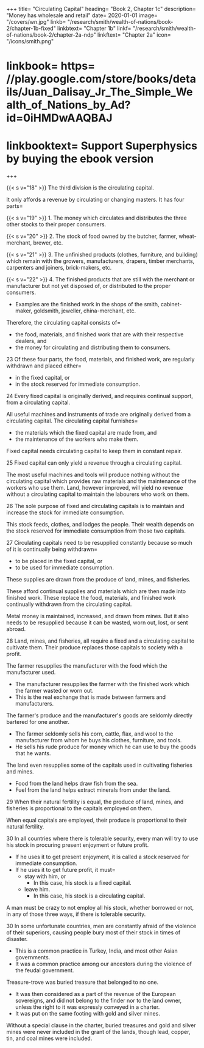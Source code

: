 +++
title=  "Circulating Capital"
heading=  "Book 2, Chapter 1c"
description=  "Money has wholesale and retail"
date=  2020-01-01
image=  "/covers/wn.jpg"
linkb=  "/research/smith/wealth-of-nations/book-2/chapter-1b-fixed"
linkbtext=  "Chapter 1b"
linkf=  "/research/smith/wealth-of-nations/book-2/chapter-2a-ndp"
linkftext=  "Chapter 2a"
icon=  "/icons/smith.png"
# linkbook=  https= //play.google.com/store/books/details/Juan_Dalisay_Jr_The_Simple_Wealth_of_Nations_by_Ad?id=0iHMDwAAQBAJ
# linkbooktext=  Support Superphysics by buying the ebook version
+++


{{< s v="18" >}} The third division is the circulating capital.

It only affords a revenue by circulating or changing masters. It has four parts= 

{{< s v="19" >}} 1. The money which circulates and distributes the three other stocks to their proper consumers.

{{< s v="20" >}} 2. The stock of food owned by the butcher, farmer, wheat-merchant, brewer, etc.

{{< s v="21" >}} 3. The unfinished products (clothes, furniture, and building) which remain with the growers, manufacturers, drapers, timber merchants, carpenters and joiners, brick-makers, etc.

{{< s v="22" >}} 4. The finished products that are still with the merchant or manufacturer but not yet disposed of, or distributed to the proper consumers. 
- Examples are the finished work in the shops of the smith, cabinet-maker, goldsmith, jeweller, china-merchant, etc.

Therefore, the circulating capital consists of= 
- the food, materials, and finished work that are with their respective dealers, and
- the money for circulating and distributing them to consumers.

23 Of these four parts, the food, materials, and finished work, are regularly withdrawn and placed either= 
- in the fixed capital, or
- in the stock reserved for immediate consumption.

24 Every fixed capital is originally derived, and requires continual support, from a circulating capital.

All useful machines and instruments of trade are originally derived from a circulating capital.
The circulating capital furnishes= 
- the materials which the fixed capital are made from, and
- the maintenance of the workers who make them.

Fixed capital needs circulating capital to keep them in constant repair.


25 Fixed capital can only yield a revenue through a circulating capital.

The most useful machines and tools will produce nothing without the circulating capital which provides raw materials and the maintenance of the workers who use them.
Land, however improved, will yield no revenue without a circulating capital to maintain the labourers who work on them.

26 The sole purpose of fixed and circulating capitals is to maintain and increase the stock for immediate consumption.

This stock feeds, clothes, and lodges the people.
Their wealth depends on the stock reserved for immediate consumption from those two capitals.

27 Circulating capitals need to be resupplied constantly because so much of it is continually being withdrawn= 
- to be placed in the fixed capital, or
- to be used for immediate consumption.

These supplies are drawn from the produce of land, mines, and fisheries.

These afford continual supplies and materials which are then made into finished work.
These replace the food, materials, and finished work continually withdrawn from the circulating capital.

Metal money is maintained, increased, and drawn from mines. But it also needs to be resupplied because it can be wasted, worn out, lost, or sent abroad.

28 Land, mines, and fisheries, all require a fixed and a circulating capital to cultivate them. Their produce replaces those capitals to society with a profit.

The farmer resupplies the manufacturer with the food which the manufacturer used.
- The manufacturer resupplies the farmer with the finished work which the farmer wasted or worn out.
- This is the real exchange that is made between farmers and manufacturers.

The farmer's produce and the manufacturer's goods are seldomly directly bartered for one another.
- The farmer seldomly sells his corn, cattle, flax, and wool to the manufacturer from whom he buys his clothes, furniture, and tools.
- He sells his rude produce for money which he can use to buy the goods that he wants.

The land even resupplies some of the capitals used in cultivating fisheries and mines.
- Food from the land helps draw fish from the sea.
- Fuel from the land helps extract minerals from under the land.


29 When their natural fertility is equal, the produce of land, mines, and fisheries is proportional to the capitals employed on them.

When equal capitals are employed, their produce is proportional to their natural fertility.

30 In all countries where there is tolerable security, every man will try to use his stock in procuring present enjoyment or future profit.

- If he uses it to get present enjoyment, it is called a stock reserved for immediate consumption.
- If he uses it to get future profit, it must= 
  - stay with him, or
    - In this case, his stock is a fixed capital.
  - leave him.
    - In this case, his stock is a circulating capital.

A man must be crazy to not employ all his stock, whether borrowed or not, in any of those three ways, if there is tolerable security.


30 In some unfortunate countries, men are constantly afraid of the violence of their superiors, causing people bury most of their stock in times of disaster.
- This is a common practice in Turkey, India, and most other Asian governments.
- It was a common practice among our ancestors during the violence of the feudal government.

Treasure-trove was buried treasure that belonged to no one. 
- It was then considered as a part of the revenue of the European sovereigns, and did not belong to the finder nor to the land owner, unless the right to it was expressly conveyed in a charter.
- It was put on the same footing with gold and silver mines.

Without a special clause in the charter, buried treasures and gold and silver mines were never included in the grant of the lands, though lead, copper, tin, and coal mines were included.
